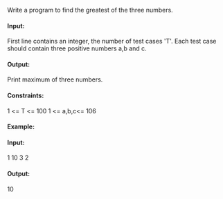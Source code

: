 Write a program to find the greatest of the three numbers. 

#### Input:
First line contains an integer, the number of test cases 'T'. Each test case should contain three positive numbers a,b and c.

#### Output:
Print maximum of three numbers.

#### Constraints:
1 <= T <= 100
1 <= a,b,c<= 106

#### Example:
#### Input:
1
10 3 2

#### Output:
10

